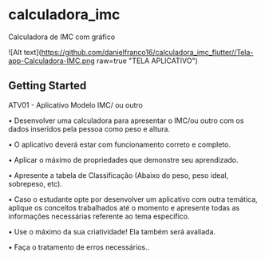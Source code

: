 # calculadora_imc

Calculadora de IMC com gráfico

![Alt text](https://github.com/danielfranco16/calculadora_imc_flutter//Tela-app-Calculadora-IMC.png raw=true "TELA APLICATIVO")

## Getting Started

ATV01 - Aplicativo Modelo IMC/ ou outro

• Desenvolver uma calculadora para apresentar o IMC/ou outro com os dados inseridos pela pessoa como peso e altura.

• O aplicativo deverá estar com funcionamento correto e completo.

• Aplicar o máximo de propriedades que demonstre seu aprendizado.

• Apresente a tabela de Classificação (Abaixo do peso, peso ideal, sobrepeso, etc).

• Caso o estudante opte por desenvolver um aplicativo com outra temática, aplique os conceitos trabalhados até o momento e apresente todas as informações necessárias referente ao tema específico.

• Use o máximo da sua criatividade! Ela também será avaliada.

• Faça o tratamento de erros necessários..


